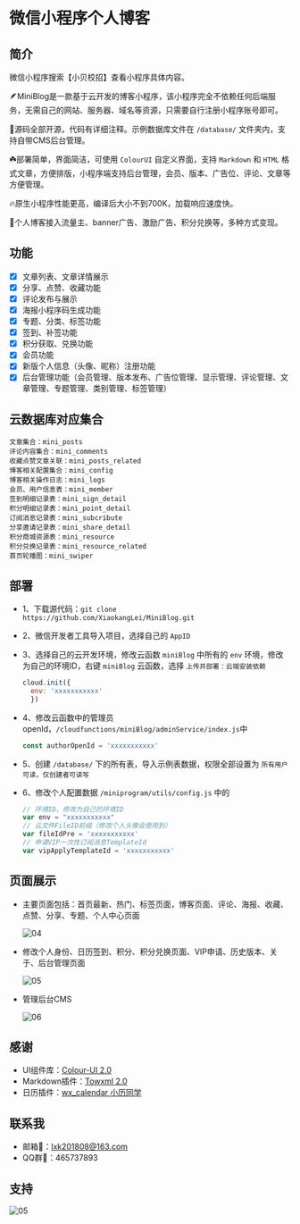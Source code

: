 # 微信小程序个人博客

## 简介

微信小程序搜索【小贝校招】查看小程序具体内容。

🪶MiniBlog是一款基于云开发的博客小程序，该小程序完全不依赖任何后端服务，无需自己的网站、服务器、域名等资源，只需要自行注册小程序账号即可。

🌈源码全部开源，代码有详细注释。示例数据库文件在 `/database/` 文件夹内，支持自带CMS后台管理。

☘️部署简单，界面简洁，可使用 `ColourUI` 自定义界面，支持 `Markdown` 和 `HTML` 格式文章，方便排版，小程序端支持后台管理，会员、版本、广告位、评论、文章等方便管理。

🔥原生小程序性能更高，编译后大小不到700K，加载响应速度快。

🚀个人博客接入流量主、banner广告、激励广告、积分兑换等，多种方式变现。

## 功能

- [X] 文章列表、文章详情展示
- [X] 分享、点赞、收藏功能
- [X] 评论发布与展示
- [X] 海报小程序码生成功能
- [X] 专题、分类、标签功能
- [X] 签到、补签功能
- [X] 积分获取、兑换功能
- [X] 会员功能
- [X] 新版个人信息（头像、昵称）注册功能
- [X] 后台管理功能（会员管理、版本发布、广告位管理、显示管理、评论管理、文章管理、专题管理、类别管理、标签管理）

## 云数据库对应集合

```text
文章集合：mini_posts
评论内容集合：mini_comments
收藏点赞文章关联：mini_posts_related
博客相关配置集合：mini_config
博客相关操作日志：mini_logs
会员、用户信息表：mini_member
签到明细记录表：mini_sign_detail
积分明细记录表：mini_point_detail
订阅消息记录表：mini_subcribute
分享邀请记录表：mini_share_detail
积分商城资源表：mini_resource
积分兑换记录表：mini_resource_related
首页轮播图：mini_swiper
```

## 部署

- 1、下载源代码：`git clone https://github.com/XiaokangLei/MiniBlog.git`
- 2、微信开发者工具导入项目，选择自己的 `AppID`
- 3、选择自己的云开发环境，修改云函数 `miniBlog` 中所有的 `env` 环境，修改为自己的环境ID，右键 `miniBlog` 云函数，选择 `上传并部署：云端安装依赖`

  ```js
  cloud.init({
    env: 'xxxxxxxxxxx'
    })
  ```

- 4、修改云函数中的管理员openId，`/cloudfunctions/miniBlog/adminService/index.js`中

  ```js
  const authorOpenId = 'xxxxxxxxxxx'
  ```

- 5、创建 `/database/` 下的所有表，导入示例表数据，权限全部设置为 `所有用户可读，仅创建者可读写`
- 6、修改个人配置数据 `/miniprogram/utils/config.js` 中的

  ```js
  // 环境ID，修改为自己的环境ID
  var env = "xxxxxxxxxxx"
  // 云文件FileID前缀（修改个人头像会使用到）
  var fileIdPre = 'xxxxxxxxxxx'
  // 申请VIP一次性订阅消息TemplateId
  var vipApplyTemplateId = 'xxxxxxxxxxx'
  ```

## 页面展示

- 主要页面包括：首页最新、热门、标签页面，博客页面、评论、海报、收藏、点赞、分享、专题、个人中心页面

  ![04](https://7465-test-we0f3-1301386292.tcb.qcloud.la/others/pages1.jpg?sign=c18f6ddf97d2467fceb03a115e96ad51&t=1659152386)

- 修改个人身份、日历签到、积分、积分兑换页面、VIP申请、历史版本、关于、后台管理页面

  ![05](https://7465-test-we0f3-1301386292.tcb.qcloud.la/others/pages2.jpg?sign=2b3db0e3da22b3351083ad8fe6828d07&t=1659152403)

- 管理后台CMS

  ![06](https://7465-test-we0f3-1301386292.tcb.qcloud.la/others/cms.jpg?sign=150c3850baa7ee0002235bde24285e2c&t=1659321004)

## 感谢

- UI组件库：[Colour-UI 2.0](https://github.com/weilanwl/ColorUI/)
- Markdown插件：[Towxml 2.0](https://github.com/sbfkcel/towxml)
- 日历插件：[wx_calendar 小历同学](https://treadpit.github.io/wx_calendar/)

## 联系我

- 邮箱📧：lxk201808@163.com
- QQ群🐧：465737893

## 支持

![05](https://7465-test-we0f3-1301386292.tcb.qcloud.la/zanshang.jpg?sign=45cde49a94ceae4a2f75f19455c92afa&t=1659151261)
